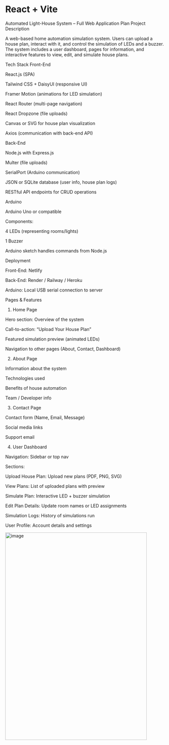 # React + Vite

Automated Light-House System – Full Web Application Plan
Project Description

A web-based home automation simulation system. Users can upload a house plan, interact with it, and control the simulation of LEDs and a buzzer. The system includes a user dashboard, pages for information, and interactive features to view, edit, and simulate house plans.

Tech Stack
Front-End

React.js (SPA)

Tailwind CSS + DaisyUI (responsive UI)

Framer Motion (animations for LED simulation)

React Router (multi-page navigation)

React Dropzone (file uploads)

Canvas or SVG for house plan visualization

Axios (communication with back-end API)

Back-End

Node.js with Express.js

Multer (file uploads)

SerialPort (Arduino communication)

JSON or SQLite database (user info, house plan logs)

RESTful API endpoints for CRUD operations

Arduino

Arduino Uno or compatible

Components:

4 LEDs (representing rooms/lights)

1 Buzzer

Arduino sketch handles commands from Node.js

Deployment

Front-End: Netlify

Back-End: Render / Railway / Heroku

Arduino: Local USB serial connection to server

Pages & Features
1. Home Page

Hero section: Overview of the system

Call-to-action: “Upload Your House Plan”

Featured simulation preview (animated LEDs)

Navigation to other pages (About, Contact, Dashboard)

2. About Page

Information about the system

Technologies used

Benefits of house automation

Team / Developer info

3. Contact Page

Contact form (Name, Email, Message)

Social media links

Support email

4. User Dashboard

Navigation: Sidebar or top nav

Sections:

Upload House Plan: Upload new plans (PDF, PNG, SVG)

View Plans: List of uploaded plans with preview

Simulate Plan: Interactive LED + buzzer simulation

Edit Plan Details: Update room names or LED assignments

Simulation Logs: History of simulations run

User Profile: Account details and settings


<img width="447" height="656" alt="image" src="https://github.com/user-attachments/assets/de35f7b4-d18d-4225-8340-d85e667a35b4" />
